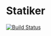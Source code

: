 # Statiker

[![Build Status](https://github.com/LePies/Statiker.jl/actions/workflows/CI.yml/badge.svg?branch=master)](https://github.com/LePies/Statiker.jl/actions/workflows/CI.yml?query=branch%3Amaster)
